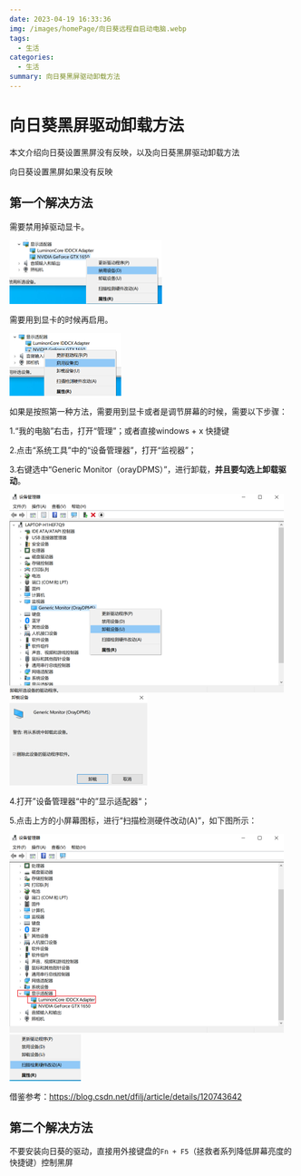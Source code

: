 ```yaml
---
date: 2023-04-19 16:33:36
img: /images/homePage/向日葵远程自启动电脑.webp
tags:
  - 生活
categories:
  - 生活
summary: 向日葵黑屏驱动卸载方法
---
```


# 向日葵黑屏驱动卸载方法

本文介绍向日葵设置黑屏没有反映，以及向日葵黑屏驱动卸载方法

向日葵设置黑屏如果没有反映

## 第一个解决方法

需要禁用掉驱动显卡。

<img src="../images/%E5%90%91%E6%97%A5%E8%91%B5%E9%BB%91%E5%B1%8F%E9%A9%B1%E5%8A%A8%E5%8D%B8%E8%BD%BD%E6%96%B9%E6%B3%95/image-20230419190756923.png" alt="" style="zoom:50%;" />

需要用到显卡的时候再启用。

<img src="../images/%E5%90%91%E6%97%A5%E8%91%B5%E9%BB%91%E5%B1%8F%E9%A9%B1%E5%8A%A8%E5%8D%B8%E8%BD%BD%E6%96%B9%E6%B3%95/image-20230419191246700.png" alt="" style="zoom:50%;" />



如果是按照第一种方法，需要用到显卡或者是调节屏幕的时候，需要以下步骤：

1.“我的电脑”右击，打开“管理”；或者直接windows + x 快捷键

2.点击“系统工具”中的“设备管理器”，打开“监视器”；

3.右键选中“Generic Monitor（orayDPMS）”，进行卸载，**并且要勾选上卸载驱动**。

<img src="../images/%E5%90%91%E6%97%A5%E8%91%B5%E9%BB%91%E5%B1%8F%E9%A9%B1%E5%8A%A8%E5%8D%B8%E8%BD%BD%E6%96%B9%E6%B3%95/image-20230419164122950.png" alt="" style="zoom:50%;" />



<img src="../images/%E5%90%91%E6%97%A5%E8%91%B5%E9%BB%91%E5%B1%8F%E9%A9%B1%E5%8A%A8%E5%8D%B8%E8%BD%BD%E6%96%B9%E6%B3%95/image-20230419164150921.png" alt="" style="zoom:50%;" />

4.打开”设备管理器“中的”显示适配器“；

5.点击上方的小屏幕图标，进行“扫描检测硬件改动(A)”，如下图所示：

<img src="../images/%E5%90%91%E6%97%A5%E8%91%B5%E9%BB%91%E5%B1%8F%E9%A9%B1%E5%8A%A8%E5%8D%B8%E8%BD%BD%E6%96%B9%E6%B3%95/image-20230419163711735.png" alt="" style="zoom: 50%;" />

<img src="../images/%E5%90%91%E6%97%A5%E8%91%B5%E9%BB%91%E5%B1%8F%E9%A9%B1%E5%8A%A8%E5%8D%B8%E8%BD%BD%E6%96%B9%E6%B3%95/image-20230419163815157.png" alt="" style="zoom:50%;" />



借鉴参考：https://blog.csdn.net/dfilj/article/details/120743642

## 第二个解决方法

不要安装向日葵的驱动，直接用外接键盘的`Fn + F5`（拯救者系列降低屏幕亮度的快捷键）控制黑屏